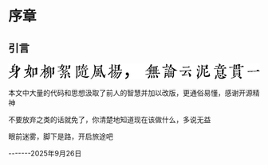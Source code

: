 # 序章
## 引言
![图一](/public/VSCImgs/preface1.webp)

本文中大量的代码和思想汲取了前人的智慧并加以改版，更通俗易懂，感谢开源精神

不要放弃之类的话就免了，你清楚地知道现在该做什么，多说无益

眼前迷雾，脚下是路，开启旅途吧

-------2025年9月26日

